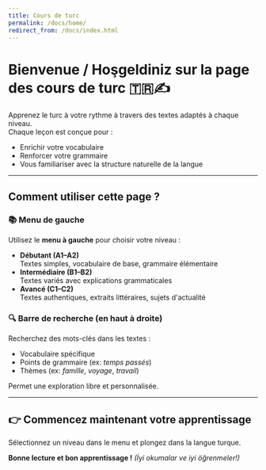 ```yaml
---
title: Cours de turc
permalink: /docs/home/
redirect_from: /docs/index.html
---
```


# Bienvenue / Hoşgeldiniz sur la page des cours de turc 🇹🇷✍️

Apprenez le turc à votre rythme à travers des textes adaptés à chaque niveau.  
Chaque leçon est conçue pour :
- Enrichir votre vocabulaire
- Renforcer votre grammaire
- Vous familiariser avec la structure naturelle de la langue

---

## Comment utiliser cette page ?

### 📚 Menu de gauche

Utilisez le **menu à gauche** pour choisir votre niveau :

- **Débutant (A1–A2)**  
  Textes simples, vocabulaire de base, grammaire élémentaire
- **Intermédiaire (B1–B2)**  
  Textes variés avec explications grammaticales
- **Avancé (C1–C2)**  
  Textes authentiques, extraits littéraires, sujets d'actualité

### 🔍 Barre de recherche (en haut à droite)

Recherchez des mots-clés dans les textes :

- Vocabulaire spécifique
- Points de grammaire (ex: *temps passés*)
- Thèmes (ex: *famille*, *voyage*, *travail*)

Permet une exploration libre et personnalisée.

---

## 👉 Commencez maintenant votre apprentissage

Sélectionnez un niveau dans le menu et plongez dans la langue turque.  

**Bonne lecture et bon apprentissage !** *(İyi okumalar ve iyi öğrenmeler!)*
